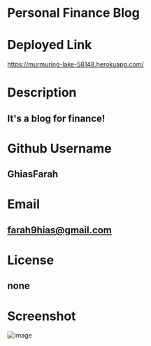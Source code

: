 # Personal Finance Blog

# Deployed Link

https://murmuring-lake-58148.herokuapp.com/
# Description

## It's a blog for finance!

# Github Username

## GhiasFarah


# Email

## farah9hias@gmail.com

# License
## none

# Screenshot
![image](https://user-images.githubusercontent.com/101944347/186893373-37235d92-06a2-488b-b7f7-2bfb08350dcb.png)
